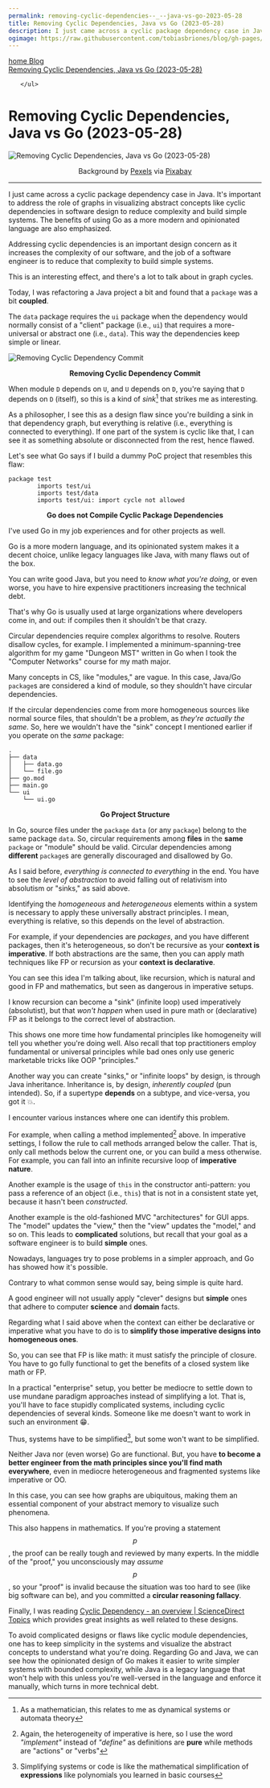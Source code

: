 ```yaml
---
permalink: removing-cyclic-dependencies--_--java-vs-go-2023-05-28
title: Removing Cyclic Dependencies, Java vs Go (2023-05-28)
description: I just came across a cyclic package dependency case in Java. It's important toaddress the role of graphs in visualizing abstract concepts like cyclicdependencies in software design to reduce complexity and build simple systems.The benefits of using Go as a more modern and opinionated language are alsoemphasized.
ogimage: https://raw.githubusercontent.com/tobiasbriones/blog/gh-pages/removing-cyclic-dependencies--_--java-vs-go-2023-05-28/removing-cyclic-dependencies--_--java-vs-go-2023-05-28.png/removing-cyclic-dependencies--_--java-vs-go-2023-05-28.png
---
```



<nav>
  <a class="home" href="/">
    <span class="material-symbols-rounded">
      home
    </span>
    <span>
      Blog
    </span>
  </a>
  <div class="article">
    <a class="title" href="#">
      Removing Cyclic Dependencies, Java vs Go (2023-05-28)
    </a>
    <ul>
      
    </ul>
  </div>
</nav>

<!-- Copyright (c) 2023 Tobias Briones. All rights reserved. -->
<!-- SPDX-License-Identifier: CC-BY-4.0 -->
<!-- This file is part of https://github.com/tobiasbriones/blog -->

# Removing Cyclic Dependencies, Java vs Go (2023-05-28)

![Removing Cyclic Dependencies, Java vs Go (2023-05-28)](images/removing-cyclic-dependencies--_--java-vs-go-2023-05-28.png)

<figcaption>
<p align="center">Background by 
<a href="https://pixabay.com/users/pexels-2286921">Pexels</a> via
<a href="https://pixabay.com/photos/abstract-architecture-contemporary-1867937">Pixabay</a>
</p>
</figcaption>

---

I just came across a cyclic package dependency case in Java. It's important to
address the role of graphs in visualizing abstract concepts like cyclic
dependencies in software design to reduce complexity and build simple systems.
The benefits of using Go as a more modern and opinionated language are also
emphasized.

Addressing cyclic dependencies is an important design concern as it increases
the complexity of our software, and the job of a software engineer is to reduce
that complexity to build simple systems.

This is an interesting effect, and there's a lot to talk about in graph cycles.

Today, I was refactoring a Java project a bit and found that a `package` was a
bit **coupled**.

The `data` package requires the `ui` package when the dependency would normally
consist of a "client" package (i.e., `ui`) that requires a more-universal or
abstract one (i.e., `data`). This way the dependencies keep simple or linear.

![Removing Cyclic Dependency Commit](images/removing-cyclic-dependency-commit.png)

<figcaption>
<p align="center"><strong>Removing Cyclic Dependency Commit</strong></p>
</figcaption>

When module `D` depends on `U`, and `U` depends on `D`, you're saying that
`D` depends on `D` (itself), so this is a kind of *sink*[^1] that strikes me as
interesting.

[^1]: As a mathematician, this relates to me as dynamical systems or automata
    theory

As a philosopher, I see this as a design flaw since you're building a sink in
that dependency graph, but everything is relative (i.e., everything is connected
to everything). If one part of the system is cyclic like that, I can see it as
something absolute or disconnected from the rest, hence flawed.

Let's see what Go says if I build a dummy PoC project that resembles this flaw:

```
package test
        imports test/ui
        imports test/data
        imports test/ui: import cycle not allowed
```

<figcaption>
<p align="center">
<strong>
Go does not Compile Cyclic Package Dependencies
</strong>
</p>
</figcaption>

I've used Go in my job experiences and for other projects as well.

Go is a more modern language, and its opinionated system makes it a decent
choice, unlike legacy languages like Java, with many flaws out of the box.

You can write good Java, but you need to *know what you're doing*, or even
worse, you have to hire expensive practitioners increasing the technical debt.

That's why Go is usually used at large organizations where developers come in,
and out: if compiles then it shouldn't be that crazy.

Circular dependencies require complex algorithms to resolve. Routers disallow
cycles, for example. I implemented a minimum-spanning-tree algorithm for my game
"Dungeon MST" written in Go when I took the "Computer Networks" course for my
math major.

Many concepts in CS, like "modules," are vague. In this case, Java/Go `package`s
are considered a kind of module, so they shouldn't have circular dependencies.

If the circular dependencies come from more homogeneous sources like normal
source files, that shouldn't be a problem, as *they're actually the same*. So,
here we wouldn't have the "sink" concept I mentioned earlier if you operate on
the *same* package:

```
.
├── data
│   ├── data.go
│   └── file.go
├── go.mod
├── main.go
└── ui
    └── ui.go
```

<figcaption>
<p align="center"><strong>Go Project Structure</strong></p>
</figcaption>

In Go, source files under the `package` `data` (or any `package`) belong to the
same package `data`. So, circular requirements among **files** in the **same**
`package` or "module" should be valid. Circular dependencies among **different**
`package`s are generally discouraged and disallowed by Go.

As I said before, *everything is connected to everything* in the end. You have
to see the *level of abstraction* to avoid falling out of relativism into
absolutism or "sinks," as said above.

Identifying the *homogeneous* and *heterogeneous* elements within a system is
necessary to apply these universally abstract principles. I mean, everything is
relative, so this depends on the level of abstraction.

For example, if your dependencies are *packages*, and you have different
packages, then it's heterogeneous, so don't be recursive as your **context is
imperative**. If both abstractions are the same, then you can apply math
techniques like FP or recursion as your **context is declarative**.

You can see this idea I'm talking about, like recursion, which is natural and
good in FP and mathematics, but seen as dangerous in imperative setups.

I know recursion can become a "sink" (infinite loop) used imperatively
(absolutist), but that *won't happen* when used in pure math or (declarative)
FP as it belongs to the correct level of abstraction.

This shows one more time how fundamental principles like homogeneity will tell
you whether you're doing well. Also recall that top practitioners employ
fundamental or universal principles while bad ones only use generic marketable
tricks like OOP "principles."

Another way you can create "sinks," or "infinite loops" by design, is through
Java inheritance. Inheritance is, by design, *inherently coupled* (pun
intended). So, if a supertype **depends** on a subtype, and vice-versa, you got
it 💥.

I encounter various instances where one can identify this problem.

For example, when calling a method implemented[^2] above. In imperative
settings, I follow the rule to call methods arranged below the caller. That is,
only call methods below the current one, or you can build a mess otherwise. For
example, you can fall into an infinite recursive loop of **imperative nature**.

[^2]: Again, the heterogeneity of imperative is here, so I use the word
    *"implement"* instead of *"define"* as definitions are **pure** while
    methods are "actions" or "verbs"

Another example is the usage of `this` in the constructor anti-pattern: you pass
a reference of an object (i.e., `this`) that is not in a consistent state yet,
because it hasn't been *constructed*.

Another example is the old-fashioned MVC "architectures" for GUI apps. The
"model" updates the "view," then the "view" updates the "model," and so on. This
leads to **complicated** solutions, but recall that your goal as a software
engineer is to build **simple** ones.

Nowadays, languages try to pose problems in a simpler approach, and Go has
showed how it's possible.

Contrary to what common sense would say, being simple is quite hard.

A good engineer will not usually apply "clever" designs but **simple** ones that
adhere to computer **science** and **domain** facts.

Regarding what I said above when the context can either be declarative or
imperative what you have to do is to **simplify those imperative designs into
homogeneous ones**.

So, you can see that FP is like math: it must satisfy the principle of closure.
You have to go fully functional to get the benefits of a closed system like math
or FP.

In a practical "enterprise" setup, you better be mediocre to settle down to use
mundane paradigm approaches instead of simplifying a lot. That is, you'll have
to face stupidly complicated systems, including cyclic dependencies of several
kinds. Someone like me doesn't want to work in such an environment 😁.

Thus, systems have to be simplified[^3], but some won't want to be simplified.

[^3]: Simplifying systems or code is like the mathematical simplification of
    **expressions** like polynomials you learned in basic courses

Neither Java nor (even worse) Go are functional. But, you have **to become a
better engineer from the math principles since you'll find math everywhere**,
even in mediocre heterogeneous and fragmented systems like imperative or OO.

In this case, you can see how graphs are ubiquitous, making them an essential
component of your abstract memory to visualize such phenomena.

This also happens in mathematics. If you're proving a statement $$p$$, the proof
can be really tough and reviewed by many experts. In the middle of the "proof,"
you unconsciously may *assume* $$p$$, so your "proof" is invalid because the
situation was too hard to see (like big software can be), and you committed a
**circular reasoning fallacy**.

Finally, I was reading
[Cyclic Dependency - an overview | ScienceDirect Topics](https://www.sciencedirect.com/topics/computer-science/cyclic-dependency)
which provides great insights as well related to these designs.

To avoid complicated designs or flaws like cyclic module dependencies, one has
to keep simplicity in the systems and visualize the abstract concepts to
understand what you're doing. Regarding Go and Java, we can see how the
opinionated design of Go makes it easier to write simpler systems with bounded
complexity, while Java is a legacy language that won't help with this unless
you're well-versed in the language and enforce it manually, which turns in more
technical debt.


